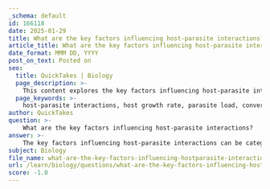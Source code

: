 ```yaml
---
_schema: default
id: 166118
date: 2025-01-29
title: What are the key factors influencing host-parasite interactions?
article_title: What are the key factors influencing host-parasite interactions?
date_format: MMM DD, YYYY
post_on_text: Posted on
seo:
  title: QuickTakes | Biology
  page_description: >-
    This content explores the key factors influencing host-parasite interactions, including host growth rate, parasite load, conversion and mortality rates, environmental factors, coevolutionary dynamics, habitat complexity, transmission rates, and the effects of non-lethal parasitism.
  page_keywords: >-
    host-parasite interactions, host growth rate, parasite load, conversion rate, parasite mortality rate, environmental factors, coevolutionary dynamics, habitat complexity, transmission rates, non-lethal parasitism, ecological consequences, population dynamics
author: QuickTakes
question: >-
    What are the key factors influencing host-parasite interactions?
answer: >-
    The key factors influencing host-parasite interactions can be categorized into several critical variables and environmental influences. Based on the gathered information, here are the primary factors:\n\n1. **Host Growth Rate ($r$)**: This is the per capita growth rate of the host population. A higher growth rate can lead to increased availability of hosts for parasites, potentially enhancing transmission rates.\n\n2. **Parasite Load ($\alpha$)**: This refers to the per capita load of parasites on the host. A higher parasite load can lead to more severe impacts on host health and fitness, influencing the dynamics of the interaction.\n\n3. **Conversion Rate ($c$)**: This is the rate at which hosts are converted into new parasites. A higher conversion rate can lead to rapid increases in parasite populations, affecting host survival and reproduction.\n\n4. **Parasite Mortality Rate ($d$)**: The per capita mortality rate of the parasites affects their population dynamics. A lower mortality rate can lead to higher parasite persistence in the host population.\n\n5. **Environmental Factors**: Both biotic (e.g., presence of other species, competition) and abiotic (e.g., climate, habitat complexity) factors can significantly influence host-parasite interactions. For instance, changes in climate can affect host movement and physiological requirements, which in turn can alter parasite transmission dynamics.\n\n6. **Coevolutionary Dynamics**: The evolutionary adaptations of hosts and parasites to each other create a dynamic interplay that influences their interactions. Hosts may develop resistance mechanisms, while parasites may evolve strategies to overcome these defenses, leading to an evolutionary arms race.\n\n7. **Habitat Complexity**: The structure and complexity of the habitat can influence the interactions between hosts and parasites. More complex habitats may provide refuges for hosts or alter the transmission dynamics of parasites.\n\n8. **Transmission Rates**: The rates at which parasites are transmitted between hosts are crucial for understanding the dynamics of host-parasite interactions. Factors such as host density and behavior can significantly impact these rates.\n\n9. **Non-lethal Parasitism**: The effects of parasites that do not kill their hosts can also influence population dynamics and community structure, as they may alter host behavior and fitness without leading to immediate mortality.\n\nThese factors collectively shape the dynamics of host-parasite interactions, influencing not only the survival and reproduction of both hosts and parasites but also the broader ecological consequences of these relationships. Understanding these interactions is essential for predicting the impacts of environmental changes and managing ecosystems effectively.
subject: Biology
file_name: what-are-the-key-factors-influencing-hostparasite-interactions.md
url: /learn/biology/questions/what-are-the-key-factors-influencing-hostparasite-interactions
score: -1.0
---
```


&nbsp;